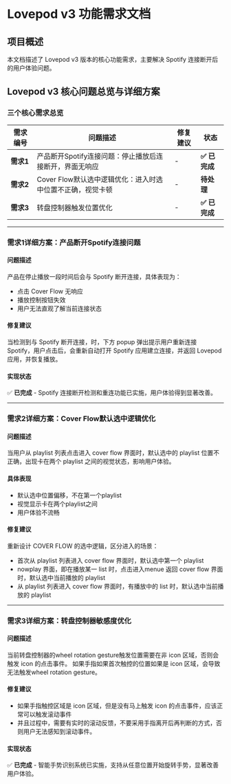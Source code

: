 # Lovepod v3 功能需求文档

## 项目概述
本文档描述了 Lovepod v3 版本的核心功能需求，主要解决 Spotify 连接断开后的用户体验问题。

## Lovepod v3 核心问题总览与详细方案

### 三个核心需求总览

| 需求编号 | 问题描述 | 修复建议 | 状态 |
|---------|----------|----------|--------|
| **需求1** | 产品断开Spotify连接问题：停止播放后连接断开，界面无响应 | - | **✅ 已完成** |
| **需求2** | Cover Flow默认选中逻辑优化：进入时选中位置不正确，视觉卡顿 | - | **待处理** |
| **需求3** | 转盘控制器触发位置优化 | - | **✅ 已完成** |

---

### 需求1详细方案：产品断开Spotify连接问题


#### 问题描述
产品在停止播放一段时间后会与 Spotify 断开连接，具体表现为：
- 点击 Cover Flow 无响应
- 播放控制按钮失效
- 用户无法直观了解当前连接状态

#### 修复建议
当检测到与 Spotify 断开连接，时，下方 popup 弹出提示用户重新连接 Spotify，用户点击后，会重新自动打开 Spotify 应用建立连接，并返回 Lovepod 应用，并恢复播放。

#### 实现状态
✅ **已完成** - Spotify 连接断开检测和重连功能已实施，用户体验得到显著改善。

---

### 需求2详细方案：Cover Flow默认选中逻辑优化

#### 问题描述
当用户从 playlist 列表点击进入 cover flow 界面时，默认选中的 playlist 位置不正确，出现卡在两个 playlist 之间的视觉状态，影响用户体验。

#### 具体表现
- 默认选中位置偏移，不在第一个playlist
- 视觉显示卡在两个playlist之间
- 用户体验不流畅

#### 修复建议
重新设计 COVER FLOW 的选中逻辑，区分进入的场景：
- 首次从 playlist 列表进入 cover flow 界面时，默认选中第一个 playlist
- nowplay 界面，即在播放某一 list 时，点击进入menue 返回 cover flow 界面时，默认选中当前播放的 playlist
- 从 playlist 列表进入 cover flow 界面时，有播放中的 list 时，默认选中当前播放的 playlist

---

### 需求3详细方案：转盘控制器敏感度优化

#### 问题描述
当前转盘控制器的wheel rotation gesture触发位置需要在非 icon 区域，否则会触发 icon 的点击事件。
如果手指如果首次触控的位置如果是 icon 区域，会导致无法触发wheel rotation gesture。


#### 修复建议
- 如果手指触控区域是 icon 区域，但是没有马上触发 icon 的点击事件，应该正常可以触发滚动事件
- 并且过程中，需要有实时的滚动反馈，不要采用手指离开后再判断的方式，否则用户无法感知到滚动事件。

#### 实现状态
✅ **已完成** - 智能手势识别系统已实施，支持从任意位置开始旋转手势，显著改善用户体验。

